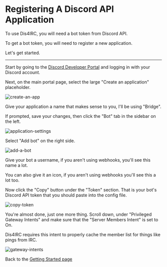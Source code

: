 Registering A Discord API Application
=====================================

To use Dis4IRC, you will need a bot token from Discord API.

To get a bot token, you will need to register a new application.

Let's get started.


-------

Start by going to the [Discord Developer Portal](https://discord.com/developers/)
and logging in with your Discord account.

Next, on the main portal page, select the large "Create an application" placeholder.

![create-an-app](https://i.imgur.com/s4lyWlO.png)

Give your application a name that makes sense to you, I'll be using "Bridge".

If prompted, save your changes, then click the "Bot" tab in the sidebar on the left.

![application-settings](https://i.imgur.com/l1aOYvV.png)

Select "Add bot" on the right side.

![add-a-bot](https://i.imgur.com/mE1Lt7K.png)

Give your bot a username, if you aren't using webhooks, you'll see this name a lot.

You can also give it an icon, if you aren't using webhooks you'll see this a lot too.

Now click the "Copy" button under the "Token" section. That is your bot's Discord API token that
you should paste into the config file.

![copy-token](https://i.imgur.com/vBsNirQ.png)

You're almost done, just one more thing. Scroll down, under "Privileged Gateway Intents" and make sure that
the "Server Members Intent" is set to On.

Dis4IRC requires this intent to properly cache the member list for things like pings from IRC.

![gateway-intents](https://i.imgur.com/QIohhXv.png)

Back to the [Getting Started page](https://github.com/zachbr/Dis4IRC/blob/master/docs/Getting-Started.md)
